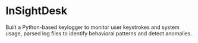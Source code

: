 # InSightDesk
Built a Python-based keylogger to monitor user keystrokes and system usage, parsed log files to identify behavioral patterns and detect anomalies.
